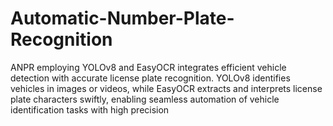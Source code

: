 # Automatic-Number-Plate-Recognition
ANPR employing YOLOv8 and EasyOCR integrates efficient vehicle detection with accurate license plate recognition. YOLOv8 identifies vehicles in images or videos, while EasyOCR extracts and interprets license plate characters swiftly, enabling seamless automation of vehicle identification tasks with high precision
